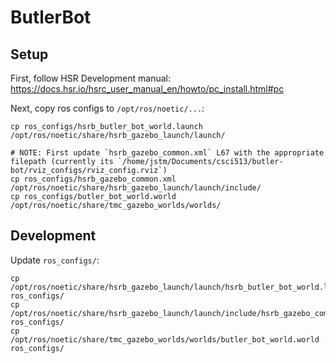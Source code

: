 # ButlerBot


## Setup

First, follow HSR Development manual: https://docs.hsr.io/hsrc_user_manual_en/howto/pc_install.html#pc

Next, copy ros configs to `/opt/ros/noetic/...`:
```
cp ros_configs/hsrb_butler_bot_world.launch /opt/ros/noetic/share/hsrb_gazebo_launch/launch/

# NOTE: First update `hsrb_gazebo_common.xml` L67 with the appropriate filepath (currently its `/home/jstm/Documents/csci513/butler-bot/rviz_configs/rviz_config.rviz`)
cp ros_configs/hsrb_gazebo_common.xml /opt/ros/noetic/share/hsrb_gazebo_launch/launch/include/
cp ros_configs/butler_bot_world.world /opt/ros/noetic/share/tmc_gazebo_worlds/worlds/
```


## Development

Update `ros_configs/`:
```
cp /opt/ros/noetic/share/hsrb_gazebo_launch/launch/hsrb_butler_bot_world.launch ros_configs/
cp /opt/ros/noetic/share/hsrb_gazebo_launch/launch/include/hsrb_gazebo_common.xml ros_configs/
cp /opt/ros/noetic/share/tmc_gazebo_worlds/worlds/butler_bot_world.world ros_configs/
```